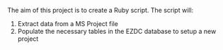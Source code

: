 The aim of this project is to create a Ruby script. The script will:  
1. Extract data from a MS Project file  
2. Populate the necessary tables in the EZDC database to setup a new project  
